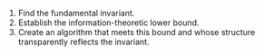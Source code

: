 1. Find the fundamental invariant.
2. Establish the information-theoretic lower bound.
3. Create an algorithm that meets this bound and whose structure transparently reflects the invariant.
